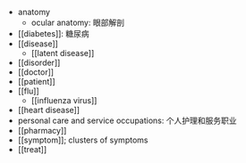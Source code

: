 - anatomy
    - ocular anatomy: 眼部解剖
- [[diabetes]]: 糖尿病
- [[disease]]
    - [[latent disease]]
- [[disorder]]
- [[doctor]]
- [[patient]]
- [[flu]]
    - [[influenza virus]]
- [[heart disease]]
- personal care and service occupations: 个人护理和服务职业
- [[pharmacy]]
- [[symptom]]; clusters of symptoms
- [[treat]]

